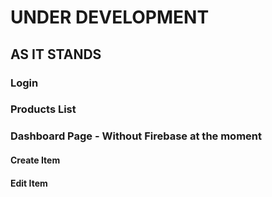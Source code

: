 # UNDER DEVELOPMENT

## AS IT STANDS

### Login

### Products List

### Dashboard Page - Without Firebase at the moment

#### Create Item 

#### Edit Item